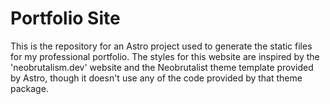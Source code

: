 # Portfolio Site
This is the repository for an Astro project used to generate the static files for my professional portfolio.
The styles for this website are inspired by the 'neobrutalism.dev' website and the Neobrutalist theme template provided by Astro, though it doesn't use any of the code provided by that theme package.


